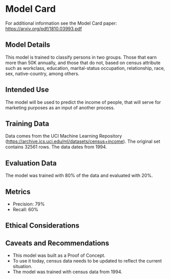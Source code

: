 # Model Card

For additional information see the Model Card paper: https://arxiv.org/pdf/1810.03993.pdf

## Model Details

This model is trained to classify persons in two groups. Those that earn more than 50K annually, and those that do not, based on census attribute such as workclass, education, marital-status occupation, relationship, race, sex, native-country, among others.
## Intended Use

The model will be used to predict the income of people, that will serve for marketing purposes as an input of another process.
## Training Data

Data comes from the UCI Machine Learning Repository (https://archive.ics.uci.edu/ml/datasets/census+income). The original set contains 32561 rows. The data dates from 1994.
## Evaluation Data

The model was trained with 80% of the data and evaluated with 20%.
## Metrics

* Precision: 79%
* Recall: 60%

## Ethical Considerations

## Caveats and Recommendations

* This model was built as a Proof of Concept.
* To use it today, census data needs to be updated to reflect the current situation.
* The model was trained with census data from 1994.